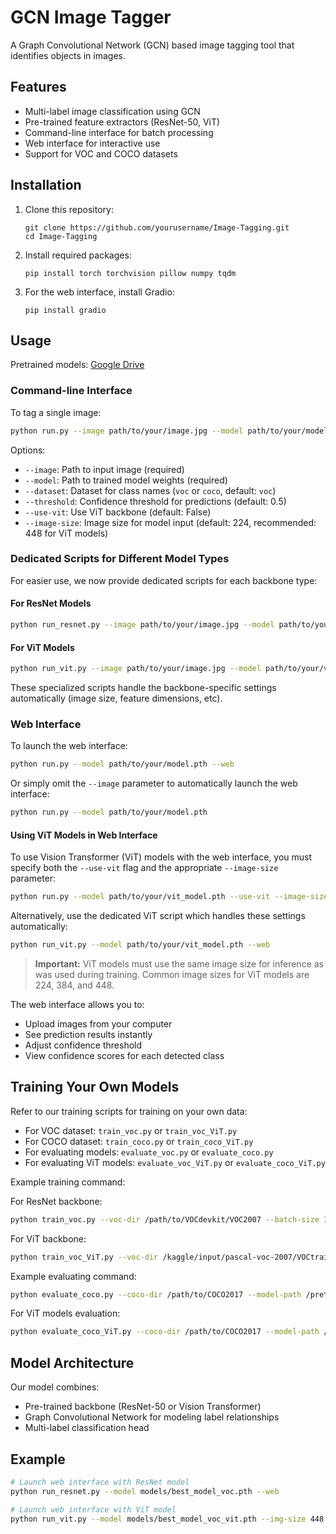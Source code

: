 # GCN Image Tagger

A Graph Convolutional Network (GCN) based image tagging tool that identifies objects in images.

## Features

- Multi-label image classification using GCN
- Pre-trained feature extractors (ResNet-50, ViT)
- Command-line interface for batch processing
- Web interface for interactive use
- Support for VOC and COCO datasets

## Installation

1. Clone this repository:
   ```
   git clone https://github.com/yourusername/Image-Tagging.git
   cd Image-Tagging
   ```

2. Install required packages:
   ```
   pip install torch torchvision pillow numpy tqdm
   ```

3. For the web interface, install Gradio:
   ```
   pip install gradio
   ```

## Usage

Pretrained models: [Google Drive](https://drive.google.com/drive/folders/1y2Yy30VyQyWulFgV3vzQnJ6rNxE13X_d?usp=sharing)

### Command-line Interface

To tag a single image:

```bash
python run.py --image path/to/your/image.jpg --model path/to/your/model.pth
```

Options:
- `--image`: Path to input image (required)
- `--model`: Path to trained model weights (required)
- `--dataset`: Dataset for class names (`voc` or `coco`, default: `voc`)
- `--threshold`: Confidence threshold for predictions (default: 0.5)
- `--use-vit`: Use ViT backbone (default: False)
- `--image-size`: Image size for model input (default: 224, recommended: 448 for ViT models)

### Dedicated Scripts for Different Model Types

For easier use, we now provide dedicated scripts for each backbone type:

#### For ResNet Models
```bash
python run_resnet.py --image path/to/your/image.jpg --model path/to/your/resnet_model.pth
```

#### For ViT Models 
```bash
python run_vit.py --image path/to/your/image.jpg --model path/to/your/vit_model.pth
```

These specialized scripts handle the backbone-specific settings automatically (image size, feature dimensions, etc).

### Web Interface

To launch the web interface:

```bash
python run.py --model path/to/your/model.pth --web
```

Or simply omit the `--image` parameter to automatically launch the web interface:

```bash
python run.py --model path/to/your/model.pth
```

#### Using ViT Models in Web Interface

To use Vision Transformer (ViT) models with the web interface, you must specify both the `--use-vit` flag and the appropriate `--image-size` parameter:

```bash
python run.py --model path/to/your/vit_model.pth --use-vit --image-size 448 --web
```

Alternatively, use the dedicated ViT script which handles these settings automatically:

```bash
python run_vit.py --model path/to/your/vit_model.pth --web
```

> **Important:** ViT models must use the same image size for inference as was used during training. Common image sizes for ViT models are 224, 384, and 448.

The web interface allows you to:
- Upload images from your computer
- See prediction results instantly
- Adjust confidence threshold
- View confidence scores for each detected class

## Training Your Own Models

Refer to our training scripts for training on your own data:

- For VOC dataset: `train_voc.py` or `train_voc_ViT.py`
- For COCO dataset: `train_coco.py` or `train_coco_ViT.py`
- For evaluating models: `evaluate_voc.py` or `evaluate_coco.py`
- For evaluating ViT models: `evaluate_voc_ViT.py` or `evaluate_coco_ViT.py`

Example training command:

For ResNet backbone:

```bash
python train_voc.py --voc-dir /path/to/VOCdevkit/VOC2007 --batch-size 16 --epochs 30 --save-dir ./models
```

For ViT backbone:

```bash
python train_voc_ViT.py --voc-dir /kaggle/input/pascal-voc-2007/VOCtrainval_06-Nov-2007/VOCdevkit/VOC2007 --batch-size 32 --epochs 30 --device cuda --image-size 448 --save-dir ./models
```

Example evaluating command:

```bash
python evaluate_coco.py --coco-dir /path/to/COCO2017 --model-path /pretrained/model/path --device cuda
```

For ViT models evaluation:
```bash
python evaluate_coco_ViT.py --coco-dir /path/to/COCO2017 --model-path /pretrained/vit/model/path --device cuda --image-size 448
```

## Model Architecture

Our model combines:
- Pre-trained backbone (ResNet-50 or Vision Transformer)
- Graph Convolutional Network for modeling label relationships
- Multi-label classification head

## Example

```bash
# Launch web interface with ResNet model
python run_resnet.py --model models/best_model_voc.pth --web

# Launch web interface with ViT model
python run_vit.py --model models/best_model_voc_vit.pth --img-size 448 --web
```
